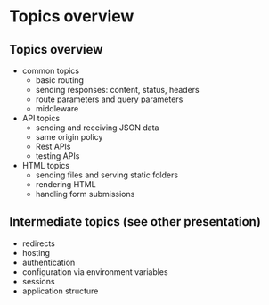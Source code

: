 # Topics overview

## Topics overview

- common topics
  - basic routing
  - sending responses: content, status, headers
  - route parameters and query parameters
  - middleware
- API topics
  - sending and receiving JSON data
  - same origin policy
  - Rest APIs
  - testing APIs
- HTML topics
  - sending files and serving static folders
  - rendering HTML
  - handling form submissions

## Intermediate topics (see other presentation)

- redirects
- hosting
- authentication
- configuration via environment variables
- sessions
- application structure
